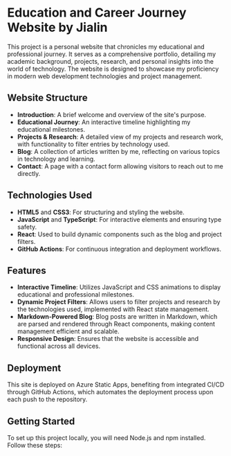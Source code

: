 # Education and Career Journey Website by Jialin

This project is a personal website that chronicles my educational and professional journey. It serves as a comprehensive portfolio, detailing my academic background, projects, research, and personal insights into the world of technology. The website is designed to showcase my proficiency in modern web development technologies and project management.

## Website Structure

- **Introduction**: A brief welcome and overview of the site's purpose.
- **Educational Journey**: An interactive timeline highlighting my educational milestones.
- **Projects & Research**: A detailed view of my projects and research work, with functionality to filter entries by technology used.
- **Blog**: A collection of articles written by me, reflecting on various topics in technology and learning.
- **Contact**: A page with a contact form allowing visitors to reach out to me directly.

## Technologies Used

- **HTML5** and **CSS3**: For structuring and styling the website.
- **JavaScript** and **TypeScript**: For interactive elements and ensuring type safety.
- **React**: Used to build dynamic components such as the blog and project filters.
- **GitHub Actions**: For continuous integration and deployment workflows.

## Features

- **Interactive Timeline**: Utilizes JavaScript and CSS animations to display educational and professional milestones.
- **Dynamic Project Filters**: Allows users to filter projects and research by the technologies used, implemented with React state management.
- **Markdown-Powered Blog**: Blog posts are written in Markdown, which are parsed and rendered through React components, making content management efficient and scalable.
- **Responsive Design**: Ensures that the website is accessible and functional across all devices.

## Deployment

This site is deployed on Azure Static Apps, benefiting from integrated CI/CD through GitHub Actions, which automates the deployment process upon each push to the repository.

## Getting Started

To set up this project locally, you will need Node.js and npm installed. Follow these steps:
